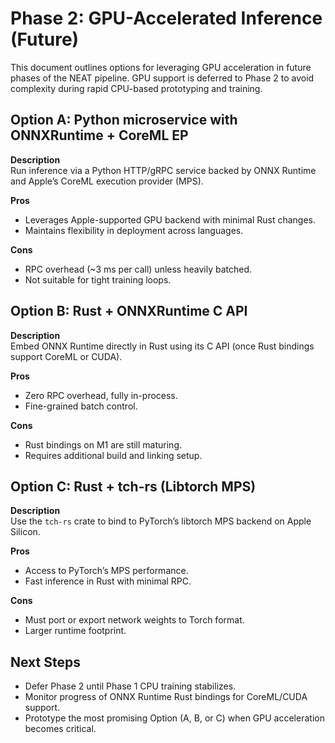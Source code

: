# Phase 2: GPU-Accelerated Inference (Future)

This document outlines options for leveraging GPU acceleration in future phases of the NEAT pipeline. GPU support is deferred to Phase 2 to avoid complexity during rapid CPU-based prototyping and training.

## Option A: Python microservice with ONNXRuntime + CoreML EP

**Description**  
Run inference via a Python HTTP/gRPC service backed by ONNX Runtime and Apple’s CoreML execution provider (MPS).

**Pros**  
- Leverages Apple-supported GPU backend with minimal Rust changes.  
- Maintains flexibility in deployment across languages.

**Cons**  
- RPC overhead (~3 ms per call) unless heavily batched.  
- Not suitable for tight training loops.

## Option B: Rust + ONNXRuntime C API

**Description**  
Embed ONNX Runtime directly in Rust using its C API (once Rust bindings support CoreML or CUDA).

**Pros**  
- Zero RPC overhead, fully in-process.  
- Fine-grained batch control.

**Cons**  
- Rust bindings on M1 are still maturing.  
- Requires additional build and linking setup.

## Option C: Rust + tch-rs (Libtorch MPS)

**Description**  
Use the `tch-rs` crate to bind to PyTorch’s libtorch MPS backend on Apple Silicon.

**Pros**  
- Access to PyTorch’s MPS performance.  
- Fast inference in Rust with minimal RPC.

**Cons**  
- Must port or export network weights to Torch format.  
- Larger runtime footprint.

## Next Steps

- Defer Phase 2 until Phase 1 CPU training stabilizes.  
- Monitor progress of ONNX Runtime Rust bindings for CoreML/CUDA support.  
- Prototype the most promising Option (A, B, or C) when GPU acceleration becomes critical.
